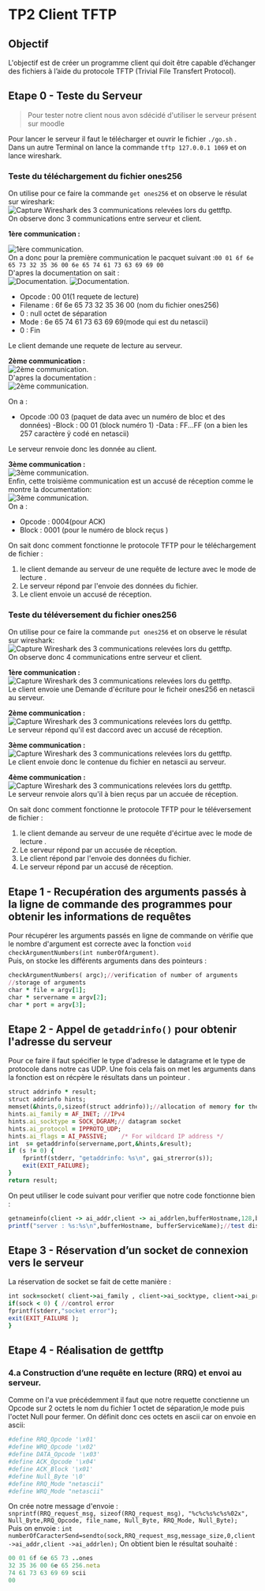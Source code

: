 # TP2 Client TFTP
## Objectif  
L'objectif est de créer un programme client qui doit être capable d’échanger des fichiers à l’aide
du protocole TFTP (Trivial File Transfert Protocol).
## Etape 0 - Teste du Serveur 
>Pour tester notre client nous avon sdécidé d'utiliser le serveur présent sur moodle

Pour lancer le serveur il faut le télécharger et ouvrir le fichier `./go.sh` .  
Dans un autre Terminal on lance la commande `tftp 127.0.0.1 1069` et on lance wireshark.
### Teste du téléchargement du fichier ones256  
On utilise pour ce faire la commande `get ones256` et on observe le résulat sur wireshark:   
![Capture Wireshark des 3 communications relevées lors du gettftp.](https://github.com/Nathf3/TP_synthese/blob/main/TP2_ClientTFTP/photo/getrequest.png)  
On observe donc 3 communications entre serveur et client.  

**1ère communication :**  

![1ère communication.](https://raw.githubusercontent.com/Nathf3/TP_synthese/main/TP2_ClientTFTP/photo/getrequest1.png)  
On a donc pour la première communication le pacquet suivant :`00 01 6f 6e 65 73 32 35 36 00 6e 65 74 61 73 63 69 69 00`  
D'apres la documentation on sait :  
![Documentation.](https://github.com/Nathf3/TP_synthese/blob/main/TP2_ClientTFTP/photo/tftp%20protocole.png)
![Documentation.](https://github.com/Nathf3/TP_synthese/blob/main/TP2_ClientTFTP/photo/read%20and%20write.png)  
- Opcode : 00 01(1 requete de lecture)
- Filename : 6f 6e 65 73 32 35 36 00 (nom du fichier ones256)
- 0 : null octet de séparation
- Mode : 6e 65 74 61 73 63 69 69(mode qui est du netascii)
- 0 : Fin

Le client demande une requete de lecture au serveur. 

**2ème communication :**  
![2ème communication.](https://raw.githubusercontent.com/Nathf3/TP_synthese/main/TP2_ClientTFTP/photo/getrequest2.png)  
D'apres la documentation :  
![2ème communication.](https://github.com/Nathf3/TP_synthese/blob/main/TP2_ClientTFTP/photo/data.png)  

On a :  
- Opcode :00 03 (paquet de data avec un numéro de bloc et des données)
-Block : 00 01 (block numéro 1)
-Data : FF...FF (on a bien les 257 caractère ÿ codé en netascii)

Le serveur renvoie donc les donnée au client.  

**3ème communication :**  
![3ème communication.](https://raw.githubusercontent.com/Nathf3/TP_synthese/main/TP2_ClientTFTP/photo/guetrequest3.png)  
Enfin, cette troisième communication est un accusé de réception comme le montre la documentation:  
![3ème communication.](https://github.com/Nathf3/TP_synthese/blob/main/TP2_ClientTFTP/photo/ack.png)  
On a :  
- Opcode : 0004(pour ACK)
- Block : 0001 (pour le numéro de block reçus )

On sait donc comment fonctionne le protocole TFTP pour le téléchargement de fichier :  
1. le client demande au serveur de une requête de lecture avec le mode de lecture . 
2. Le serveur répond par l'envoie des données du fichier.
3. Le client envoie un accusé de réception.

### Teste du téléversement du fichier ones256 
On utilise pour ce faire la commande `put ones256` et on observe le résulat sur wireshark:   
![Capture Wireshark des 3 communications relevées lors du gettftp.](https://github.com/Nathf3/TP_synthese/blob/main/TP2_ClientTFTP/photo/putrequest.png)  
On observe donc 4 communications entre serveur et client.  

**1ère communication :**  
![Capture Wireshark des 3 communications relevées lors du gettftp.](https://github.com/Nathf3/TP_synthese/blob/main/TP2_ClientTFTP/photo/putrequest1.png)  
Le client envoie une Demande d'écriture pour le ficheir ones256 en netascii au serveur.  

**2ème communication :**  
![Capture Wireshark des 3 communications relevées lors du gettftp.](https://github.com/Nathf3/TP_synthese/blob/main/TP2_ClientTFTP/photo/putrequest2.png)  
Le serveur répond qu'il est daccord avec un accusé de réception.  

**3ème communication :**  
![Capture Wireshark des 3 communications relevées lors du gettftp.](https://github.com/Nathf3/TP_synthese/blob/main/TP2_ClientTFTP/photo/putrequest3.png)  
Le client envoie donc le contenue du fichier en netascii au serveur.  

**4ème communication :**  
![Capture Wireshark des 3 communications relevées lors du gettftp.](https://github.com/Nathf3/TP_synthese/blob/main/TP2_ClientTFTP/photo/putrequest4.png)  
Le serveur renvoie alors qu'il à bien reçus par un accuée de réception.  

On sait donc comment fonctionne le protocole TFTP pour le téléversement de fichier :  
1. le client demande au serveur de une requête d'écirtue avec le mode de lecture . 
2. Le serveur répond par un accusée de réception.
2. Le client répond par l'envoie des données du fichier.
3. Le serveur répond par un accusé de réception.

## Etape 1 - Recupération des arguments passés à la ligne de commande des programmes pour obtenir les informations de requêtes  
Pour récupérer les arguments passés en ligne de commande on vérifie que le nombre d'argument est correcte avec la fonction `void checkArgumentNumbers(int numberOfArgument)`.  
Puis, on stocke les différents arguments dans des pointeurs :  
```ruby    
checkArgumentNumbers( argc);//verification of number of arguments
//storage of arguments
char * file = argv[1];
char * servername = argv[2];
char * port = argv[3];
```
## Etape 2 - Appel de `getaddrinfo()` pour obtenir l'adresse du serveur  

Pour ce faire il faut spécifier le type d'adresse le datagrame et le type de protocole dans notre cas UDP.
Une fois cela fais on met les arguments dans la fonction est on récpère le résultats dans un pointeur .

```ruby
struct addrinfo * result;
struct addrinfo hints;
memset(&hints,0,sizeof(struct addrinfo));//allocation of memory for the struct 
hints.ai_family = AF_INET; //IPv4
hints.ai_socktype = SOCK_DGRAM;// datagram socket
hints.ai_protocol = IPPROTO_UDP;
hints.ai_flags = AI_PASSIVE;    /* For wildcard IP address */
int  s= getaddrinfo(servername,port,&hints,&result);
if (s != 0) {
    fprintf(stderr, "getaddrinfo: %s\n", gai_strerror(s));
    exit(EXIT_FAILURE);
}
return result;
```
On peut utiliser le code suivant pour verifier que notre code fonctionne bien :  
```ruby
getnameinfo(client -> ai_addr,client -> ai_addrlen,bufferHostname,128,bufferServiceName,128,NI_NUMERICHOST | NI_NUMERICSERV);
printf("server : %s:%s\n",bufferHostname, bufferServiceName);//test display client ip
```   
## Etape 3 - Réservation d’un socket de connexion vers le serveur  
La réservation de socket se fait de cette manière :
```ruby
int sock=socket( client->ai_family , client->ai_socktype, client->ai_protocol );
if(sock < 0) { //control error
fprintf(stderr,"socket error");
exit(EXIT_FAILURE );
}
```

## Etape 4 - Réalisation de gettftp  
### 4.a Construction d’une requête en lecture (RRQ) et envoi au serveur.  
Comme on l'a vue précédemment il faut que notre requette conctienne un Opcode sur 2 octets le nom du fichier 1 octet de séparation,le mode puis l'octet Null pour fermer.
On définit donc ces octets en ascii car on envoie en ascii:  
```ruby
#define RRQ_Opcode '\x01'
#define WRQ_Opcode '\x02'
#define DATA_Opcode '\x03'
#define ACK_Opcode '\x04'
#define ACK_Block '\x01'
#define Null_Byte '\0'
#define RRQ_Mode "netascii"
#define WRQ_Mode "netascii"
```
On crée notre message d'envoie :  
`snprintf(RRQ_request_msg, sizeof(RRQ_request_msg), "%c%c%s%c%s%02x", Null_Byte,RRQ_Opcode, file_name, Null_Byte, RRQ_Mode, Null_Byte);`  
Puis on envoie :
`int numberOfCaracterSend=sendto(sock,RRQ_request_msg,message_size,0,client->ai_addr,client ->ai_addrlen);`
On obtient bien le résultat souhaité :
```ruby
00 01 6f 6e 65 73 ..ones  
32 35 36 00 6e 65 256.neta
74 61 73 63 69 69 scii
00
```

